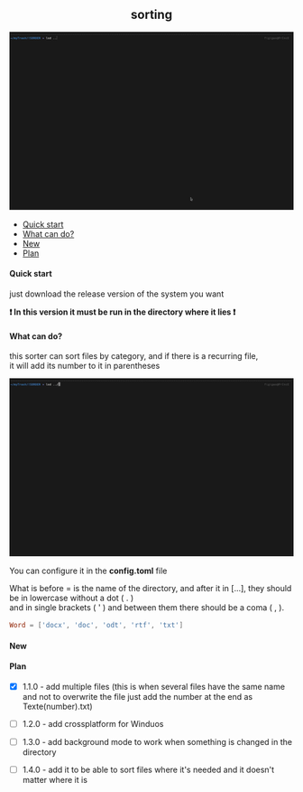 <h2 align="center"> sorting </h2>

![intro](video/intro.gif)


- [Quick start](#quick)
- [What can do?](#what)
- [New](#new)
- [Plan](#plan)


<h4 id="quick">Quick start</h4>

just download the release version of the system you want

**❗ In this version it must be run in the directory where it lies ❗**

<h4 id="what">What can do?</h4>

this sorter can sort files by category, and if there is a recurring file,<br>
it will add its number to it in parentheses

![sample](video/sample.gif)

You can configure it in the **config.toml** file 

What is before = is the name of the directory, and after it in [...], they should be in lowercase without a dot ( . )<br> 
and in single brackets ( ' ) and between them there should be a coma ( , ).

```toml
Word = ['docx', 'doc', 'odt', 'rtf', 'txt']
```

<h4 id="new">New</h4>



<h4 id="plan">Plan</h4>

- [x] 1.1.0 - add multiple files (this is when several files have the same name
    <br> and not to overwrite the file just add the number at the end as Texte(number).txt)

- [ ] 1.2.0 - add crossplatform for Winduos

- [ ] 1.3.0 - add background mode to work when something is changed in the directory

- [ ] 1.4.0 - add it to be able to sort files where it's needed and it doesn't matter where it is

